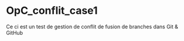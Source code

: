 # OpC_conflit_case1
Ce ci est un test de gestion de conflit de fusion de branches dans Git &amp; GitHub
